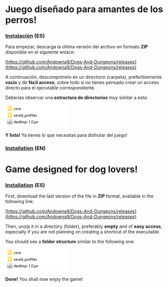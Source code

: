 
# Juego diseñado para amantes de los perros!

### <ins>Instalación</ins> (ES)

Para empezar, descarga la última versión del archivo en formato **ZIP** disponible en el siguiente enlace:

[https://github.com/Andowna9/Dogs-And-Dungeons/releases](https://github.com/Andowna9/Dogs-And-Dungeons/releases)

A continuación, descomprímelo en un directorio (carpeta), preferiblemente **vacío** y de **fácil acceso**, sobre todo si no tienes pensado crear un acceso directo para el ejecutable correspondiente.

Deberías observar una **estructura de directorios** muy similar a esta:

![dirCapture](https://github.com/Andowna9/Dogs-And-Dungeons/blob/master/docs/images/dirCapture.png)


**Y listo!** Ya tienes lo que necesitas para disfrutar del juego!


### <ins>Installation</ins> (EN)


# Game designed for dog lovers!

### <ins>Installation</ins> (ES)

First, download the last version of the file in **ZIP** format, available in the following link:

[https://github.com/Andowna9/Dogs-And-Dungeons/releases](https://github.com/Andowna9/Dogs-And-Dungeons/releases)

Then, unzip it in a directory (folder), preferably **empty** and of **easy access**, especially if you are not planning on creating a shortcut of the executable.

You should see a **folder structure** similar to the following one:

![dirCapture](https://github.com/Andowna9/Dogs-And-Dungeons/blob/master/docs/images/dirCapture.png)


**Done!** You shall now enjoy the game!



